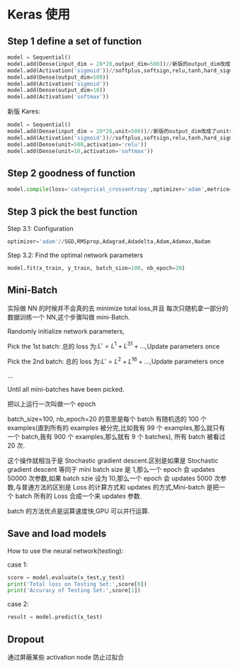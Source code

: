 # Keras 使用

## Step 1 define a set of function

```python
model = Sequential()
model.add(Dense(input_dim = 28*28,output_dim=500))//新版的output_dim改成了units
model.add(Activation('sigmoid'))//softplus,softsign,relu,tanh,hard_sigmoid,linear
model.add(Dense(output_dim=500))
model.add(Activation('sigmoid'))
model.add(Dense(output_dim=10))
model.add(Activation('softmax'))
```

新版 Kares:

```python
model = Sequential()
model.add(Dense(input_dim = 28*28,unit=500))//新版的output_dim改成了units
model.add(Activation('sigmoid'))//softplus,softsign,relu,tanh,hard_sigmoid,linear
model.add(Dense(unit=500,activation='relu'))
model.add(Dense(unit=10,activation='softmax'))
```

## Step 2 goodness of function

```python
model.compile(loss='categorical_crossentropy',optimizer='adam',metrice=['accuracy'])
```

## Step 3 pick the best function

Step 3.1: Configuration

```python
optimizer='adam'//SGD,RMSprop,Adagrad,Adadelta,Adam,Adamax,Nadam
```

Step 3.2: Find the optimal network parameters

```python
model.fit(x_train, y_train, batch_size=100, nb_epoch=20)
```

## Mini-Batch

实际做 NN 的时候并不会真的去 minimize total loss,并且 每次只随机拿一部分的数据训练一个 NN,这个步骤叫做 mini-Batch.

Randomly initialize network parameters,

Pick the 1st batch: 总的 loss 为:$L'=L^1+L^{31}+...$,Update parameters once

Pick the 2nd batch: 总的 loss 为:$L'=L^2+L^{16}+...$,Update parameters once

...

Until all mini-batches have been picked.

把以上运行一次叫做一个 epoch

batch_size=100, nb_epoch=20 的意思是每个 batch 有随机选的 100 个 examples(直到所有的 examples 被分完,比如我有 99 个 examples,那么就只有一个 batch,我有 900 个 examples,那么就有 9 个 batches), 所有 batch 被看过 20 次.

这个操作就相当于是 Stochastic gradient descent.区别是如果是 Stochastic gradient descent 等同于 mini batch size 是 1,那么一个 epoch 会 updates 50000 次参数,如果 batch szie 设为 10,那么一个 epoch 会 updates 5000 次参数,与普通方法的区别是 Loss 的计算方式和 updates 的方式,Mini-batch 是把一个 batch 所有的 Loss 合成一个来 updates 参数.

batch 的方法优点是运算速度快,GPU 可以并行运算.

## Save and load models

How to use the neural network(testing):

case 1:

```python
score = model.evaluate(x_test,y_test)
print('Total loss on Testing Set:',score[0])
print('Accuracy of Testing Set:',score[1])
```

case 2:

```python
result = model.predict(x_test)
```

## Dropout

通过屏蔽某些 activation node 防止过拟合
